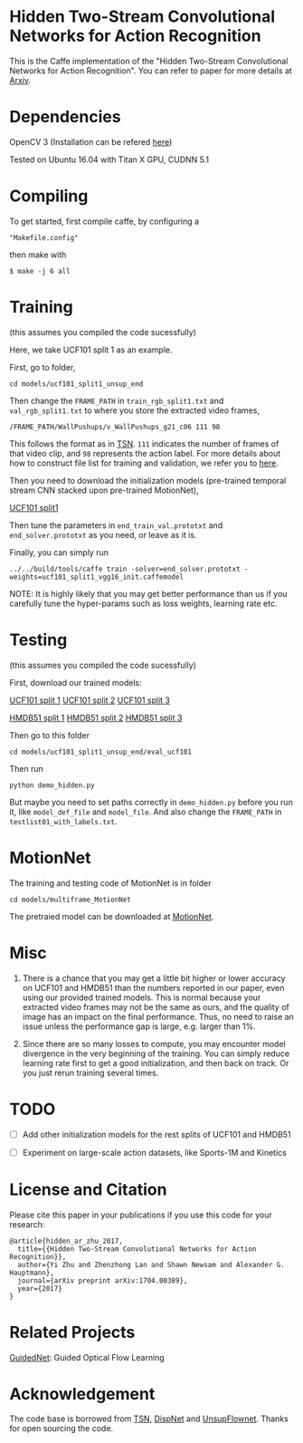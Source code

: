 Hidden Two-Stream Convolutional Networks for Action Recognition
============================

This is the Caffe implementation of the "Hidden Two-Stream Convolutional Networks for Action Recognition". You can refer to paper for more details at [Arxiv](https://arxiv.org/abs/1704.00389).


Dependencies
=========

OpenCV 3 (Installation can be refered [here](https://github.com/BVLC/caffe/wiki/OpenCV-3.2-Installation-Guide-on-Ubuntu-16.04))

Tested on Ubuntu 16.04 with Titan X GPU, CUDNN 5.1

Compiling
=========

To get started, first compile caffe, by configuring a

    "Makefile.config" 

then make with 

    $ make -j 6 all

Training
========

(this assumes you compiled the code sucessfully) 

Here, we take UCF101 split 1 as an example. 

First, go to folder, 

    cd models/ucf101_split1_unsup_end
    
Then change the `FRAME_PATH` in `train_rgb_split1.txt` and `val_rgb_split1.txt` to where you store the extracted video frames,  

    /FRAME_PATH/WallPushups/v_WallPushups_g21_c06 111 98

This follows the format as in [TSN](https://github.com/yjxiong/temporal-segment-networks). `111` indicates the number of frames of that video clip, and `98` represents the action label. For more details about how to construct file list for training and validation, we refer you to [here](https://github.com/yjxiong/temporal-segment-networks#construct-file-lists-for-training-and-validation).

Then you need to download the initialization models (pre-trained temporal stream CNN stacked upon pre-trained MotionNet), 

[UCF101 split1](https://drive.google.com/open?id=0B-bJpXHBmFWDNnZ2TnE3cVZTNVU) 

Then tune the parameters in `end_train_val.prototxt` and `end_solver.prototxt` as you need, or leave as it is. 

Finally, you can simply run

    ../../build/tools/caffe train -solver=end_solver.prototxt -weights=ucf101_split1_vgg16_init.caffemodel


NOTE: It is highly likely that you may get better performance than us if you carefully tune the hyper-params such as loss weights, learning rate etc. 

Testing
========

(this assumes you compiled the code sucessfully) 

First, download our trained models:

[UCF101 split 1](https://drive.google.com/open?id=0B-bJpXHBmFWDamFiUmp0UGpwY2c) [UCF101 split 2](https://drive.google.com/open?id=0B-bJpXHBmFWDVlpULU5tcmdGaGs) [UCF101 split 3](https://drive.google.com/open?id=0B-bJpXHBmFWDNmozVDlPSTFWdEE) 

[HMDB51 split 1](https://drive.google.com/open?id=0B-bJpXHBmFWDUER6OUdyVmNyenM) [HMDB51 split 2](https://drive.google.com/open?id=0B-bJpXHBmFWDcmxVZmxyUWVJbzQ) [HMDB51 split 3](https://drive.google.com/open?id=0B-bJpXHBmFWDenZpWlFqNm0yMnM) 

Then go to this folder

    cd models/ucf101_split1_unsup_end/eval_ucf101

Then run

    python demo_hidden.py

But maybe you need to set paths correctly in `demo_hidden.py` before you run it, like `model_def_file` and `model_file`. And also change the `FRAME_PATH` in `testlist01_with_labels.txt`. 


MotionNet
=========

The training and testing code of MotionNet is in folder

	cd models/multiframe_MotionNet

The pretraied model can be downloaded at [MotionNet](https://drive.google.com/open?id=0B-bJpXHBmFWDVU5DRTY4Ym02TFE).


Misc
====================

1. There is a chance that you may get a little bit higher or lower accuracy on UCF101 and HMDB51 than the numbers reported in our paper, even using our provided trained models. This is normal because your extracted video frames may not be the same as ours, and the quality of image has an impact on the final performance. Thus, no need to raise an issue unless the performance gap is large, e.g. larger than 1%. 

2. Since there are so many losses to compute, you may encounter model divergence in the very beginning of the training. You can simply reduce learning rate first to get a good initialization, and then back on track. Or you just rerun training several times. 


TODO
====================

- [ ] Add other initialization models for the rest splits of UCF101 and HMDB51
- [ ] Experiment on large-scale action datasets, like Sports-1M and Kinetics 


License and Citation
====================

Please cite this paper in your publications if you use this code for your research:

    @article{hidden_ar_zhu_2017,
      title={{Hidden Two-Stream Convolutional Networks for Action Recognition}},
      author={Yi Zhu and Zhenzhong Lan and Shawn Newsam and Alexander G. Hauptmann},
      journal={arXiv preprint arXiv:1704.00389},
      year={2017}
    }

Related Projects
====================

[GuidedNet](https://github.com/bryanyzhu/GuidedNet): Guided Optical Flow Learning


Acknowledgement
====================

The code base is borrowed from [TSN](https://github.com/yjxiong/temporal-segment-networks), [DispNet](https://lmb.informatik.uni-freiburg.de/resources/software.php) and [UnsupFlownet](http://scs.ryerson.ca/~jjyu/). Thanks for open sourcing the code.